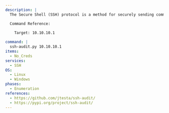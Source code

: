```yaml
---
description: |
  The Secure Shell (SSH) protocol is a method for securely sending commands to a computer over an unsecured network. ssh-audit is a tool for ssh server & client configuration auditing. The following command performs a remote security audit against the target SSH service.

  Command Reference:
    
    Target: 10.10.10.1

command: |
  ssh-audit.py 10.10.10.1
items:
  - No_Creds
services:
  - SSH
OS:
  - Linux
  - Windows
phases:
  - Enumeration
references:
  - https://github.com/jtesta/ssh-audit/
  - https://pypi.org/project/ssh-audit/
---
```

